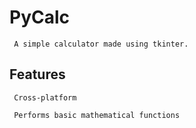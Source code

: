# PyCalc #

     A simple calculator made using tkinter.

## Features ##
     Cross-platform
     
     Performs basic mathematical functions
    